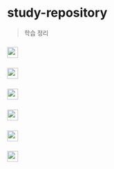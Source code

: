 # study-repository

> 학습 정리

### [<img src="https://img.shields.io/badge/Git-222?style=flat-square&logo=git&logoColor=white" style="height:25px"/>](https://github.com/minomad/study-repository/tree/main/Git)

<!-- <img src="https://img.shields.io/badge/HTML-E34F26?style=flat-square&logo=HTML5&logoColor=white"/> -->

<!-- <img src="https://img.shields.io/badge/Sass-CC6699?style=flat-square&logo=Sass&logoColor=white"/> -->

### [<img src="https://img.shields.io/badge/CSS-1572B6?style=flat-square&logo=CSS3&logoColor=white" style="height:25px"/>](https://github.com/minomad/study-repository/tree/main/css)

### [<img src="https://img.shields.io/badge/JavaScript-F7DF1E?style=flat-square&logo=JavaScript&logoColor=black" style="height:25px"/>](https://github.com/minomad/study-repository/tree/main/JavaScript)

### [<img src="https://img.shields.io/badge/TypeScript-3178C6?style=flat-square&logo=TypeScript&logoColor=white" style="height:25px"/>](https://github.com/minomad/study-repository/tree/main/TypeScript)

### [<img src="https://img.shields.io/badge/React-61DAFB?style=flat-square&logo=React&logoColor=black" style="height:25px"/>](https://github.com/minomad/study-repository/tree/main/React)

<!-- ### [<img src="https://img.shields.io/badge/Zustand-764ABC?style=flat-square" style="height:25px"/>](https://github.com/minomad/study-repository/tree/main/Zustand) -->

### [<img src="https://img.shields.io/badge/Next-000000?style=flat-square&logo=Next.js&logoColor=white" style="height:25px"/>](https://github.com/minomad/study-repository/tree/main/Next.js)

